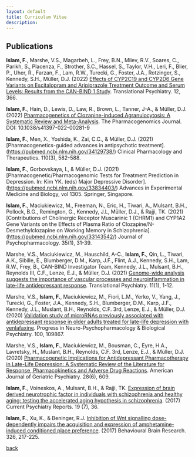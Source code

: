 ```yaml
---
layout: default
title: Curriculum Vitae
description: 
---
```


## Publications

**Islam, F.**, Marshe, V.S., Magarbeh, L., Frey, B.N., Milev, R.V., Soares, C., Parikh, S., Placenza, F., Strother, S.C., Hassel, S., Taylor, V.H., Leri, F., Blier, P., Uher, R., Farzan, F., Lam, R.W., Turecki, G., Foster, J.A., Rotzinger, S., Kennedy, S.H., Müller, D.J. (2022) [Effects of CYP2C19 and CYP2D6 Gene Variants on Escitalopram and Aripiprazole Treatment Outcome and Serum Levels: Results from the CAN-BIND 1 Study](https://www.nature.com/articles/s41398-022-02124-4). Translational Psychiatry. 12, 366.

**Islam, F.**, Hain, D., Lewis, D., Law, R., Brown, L., Tanner, J-A., & Müller, D.J. (2022) [Pharmacogenetics of Clozapine-induced Agranulocytosis: A Systematic Review and Meta-Analysis](https://www.nature.com/articles/s41397-022-00281-9). The Pharmacogenomics Journal. DOI: 10.1038/s41397-022-00281-9

**Islam, F.**, Men, X., Yoshida, K., Zai, C.C., & Müller, D.J. (2021) [Pharmacogenetics-guided advances in antipsychotic treatment].(https://pubmed.ncbi.nlm.nih.gov/34129738/) Clinical Pharmacology and Therapeutics. 110(3), 582-588.

**Islam, F.**, Gorbovskaya, I., & Müller, D.J. (2021) [Pharmacogenetic/Pharmacogenomic Tests for Treatment Prediction in Depression. In: Kim YK. (eds) Major Depressive Disorder].(https://pubmed.ncbi.nlm.nih.gov/33834403/) Advances in Experimental Medicine and Biology, vol 1305. Springer, Singapore. 

**Islam, F.**, Maciukiewicz, M., Freeman, N., Eric, H., Tiwari, A., Mulsant, B.H., Pollock, B.G., Remington, G., Kennedy, J.L, Müller, D.J., & Rajji, TK. (2021) [Contributions of Cholinergic Receptor Muscarinic 1 (CHRM1) and CYP1A2 Gene Variants on the Effects of Plasma Ratio of Clozapine/N-Desmethylclozapine on Working Memory in Schizophrenia].(https://pubmed.ncbi.nlm.nih.gov/33143542/) Journal of Psychopharmacology. 35(1), 31-39.

Marshe, V.S., Maciukiewicz, M., Hauschild, A-C., **Islam, F.**, Qin, L., Tiwari, A.K., Sibille, E., Blumberger, D.M., Karp, J.F., Flint, A.J., Kennedy, S.H., Lam, R.W., Frey, B., CAN-BIND Investigator Team, Kennedy, J.L., Mulsant, B.H., Reynolds III, C.F., Lenze, E.J., & Müller, D.J. (2021) [Genome-wide analysis suggests the importance of vascular processes and neuroinflammation in late-life antidepressant response](https://www.nature.com/articles/s41398-021-01248-3). Translational Psychiatry. 11(1), 1-12. 

Marshe, V.S., **Islam, F.**, Maciukiewicz, M., Fiori, L.M., Yerko, V., Yang, J., Turecki, G., Foster, J.A., Kennedy, S.H., Blumberger, D.M., Karp, J.F., Kennedy, J.L., Muslant, B.H., Reynolds, C.F. 3rd, Lenze, E.J., & Müller, D.J. (2020) [Validation study of microRNAs previously associated with antidepressant response in older adults treated for late-life depression with venlafaxine](https://pubmed.ncbi.nlm.nih.gov/31954757/). Progress in Neuro-Psychopharmacology & Biological Psychiatry. 100, 109867.

Marshe, V.S., **Islam, F.**, Maciukiewicz, M., Bousman, C., Eyre, H.A., Lavretsky, H., Muslant, B.H., Reynolds, C.F. 3rd, Lenze, E.J., & Müller, D.J. (2020) [Pharmacogenetic Implications for Antidepressant Pharmacotherapy in Late-Life Depression: A Systematic Review of the Literature for Response, Pharmacokinetics and Adverse Drug Reactions](https://pubmed.ncbi.nlm.nih.gov/32122803/). American Journal of Geriatric Psychiatry. 28(6), 609.

**Islam, F.**, Voineskos, A., Mulsant, B.H., & Rajji, TK. [Expression of brain derived neurotrophic factor in individuals with schizophrenia and healthy aging: testing the accelerated aging hypothesis in schizophrenia](https://pubmed.ncbi.nlm.nih.gov/28534294/). (2017) Current Psychiatry Reports. 19 (7), 36.

**Islam, F.**, Xu, K., & Beninger, R.J. [Inhibition of Wnt signalling dose-dependently impairs the acquisition and expression of amphetamine-induced conditioned place preference](https://pubmed.ncbi.nlm.nih.gov/28284949/). (2017) Behavioural Brain Research. 326, 217-225.


[back](./)
